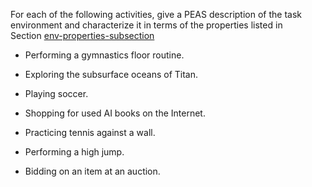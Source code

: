 

For each of the following activities, give a PEAS
description of the task environment and characterize it in terms of the
properties listed in Section <a class="sectionRef" href="#">env-properties-subsection</a><br>

-   Performing a gymnastics floor routine.<br>

-   Exploring the subsurface oceans of Titan.<br>

-   Playing soccer.<br>

-   Shopping for used AI books on the Internet.<br>

-   Practicing tennis against a wall.<br>

-   Performing a high jump.<br>

-   Bidding on an item at an auction.<br>
